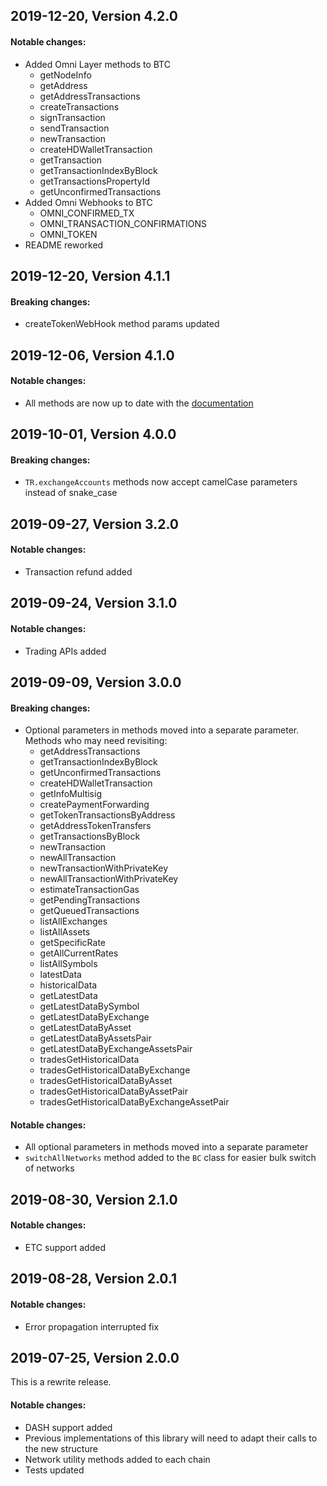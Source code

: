 ## 2019-12-20, Version 4.2.0

#### Notable changes:
* Added Omni Layer methods to BTC
    - getNodeInfo
    - getAddress
    - getAddressTransactions
    - createTransactions
    - signTransaction
    - sendTransaction
    - newTransaction
    - createHDWalletTransaction
    - getTransaction
    - getTransactionIndexByBlock
    - getTransactionsPropertyId
    - getUnconfirmedTransactions
* Added Omni Webhooks to BTC
    - OMNI_CONFIRMED_TX
    - OMNI_TRANSACTION_CONFIRMATIONS
    - OMNI_TOKEN
* README reworked

## 2019-12-20, Version 4.1.1

#### Breaking changes:
* createTokenWebHook method params updated

## 2019-12-06, Version 4.1.0

#### Notable changes:
* All methods are now up to date with the [documentation](https://docs.cryptoapis.io/)

## 2019-10-01, Version 4.0.0

#### Breaking changes:
* `TR.exchangeAccounts` methods now accept camelCase parameters instead of snake_case 

## 2019-09-27, Version 3.2.0

#### Notable changes:
* Transaction refund added

## 2019-09-24, Version 3.1.0

#### Notable changes:
* Trading APIs added

## 2019-09-09, Version 3.0.0

#### Breaking changes:
* Optional parameters in methods moved into a separate parameter. Methods who may need revisiting:
  - getAddressTransactions
  - getTransactionIndexByBlock
  - getUnconfirmedTransactions
  - createHDWalletTransaction
  - getInfoMultisig
  - createPaymentForwarding
  - getTokenTransactionsByAddress
  - getAddressTokenTransfers
  - getTransactionsByBlock
  - newTransaction
  - newAllTransaction
  - newTransactionWithPrivateKey
  - newAllTransactionWithPrivateKey
  - estimateTransactionGas
  - getPendingTransactions
  - getQueuedTransactions
  - listAllExchanges
  - listAllAssets
  - getSpecificRate
  - getAllCurrentRates
  - listAllSymbols
  - latestData
  - historicalData
  - getLatestData
  - getLatestDataBySymbol
  - getLatestDataByExchange
  - getLatestDataByAsset
  - getLatestDataByAssetsPair
  - getLatestDataByExchangeAssetsPair
  - tradesGetHistoricalData
  - tradesGetHistoricalDataByExchange
  - tradesGetHistoricalDataByAsset
  - tradesGetHistoricalDataByAssetPair
  - tradesGetHistoricalDataByExchangeAssetPair

#### Notable changes:
* All optional parameters in methods moved into a separate parameter
* `switchAllNetworks` method added to the `BC` class for easier bulk switch of networks

## 2019-08-30, Version 2.1.0

#### Notable changes:
* ETC support added

## 2019-08-28, Version 2.0.1

#### Notable changes:
* Error propagation interrupted fix


## 2019-07-25, Version 2.0.0

This is a rewrite release.

#### Notable changes:
* DASH support added
* Previous implementations of this library will need to adapt their calls to the new structure 
* Network utility methods added to each chain
* Tests updated
